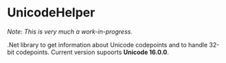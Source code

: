 ﻿# UnicodeHelper

*Note: This is very much a work-in-progress.*

.Net library to get information about Unicode codepoints and to handle 32-bit codepoints. Current version supoorts **Unicode 16.0.0**.

